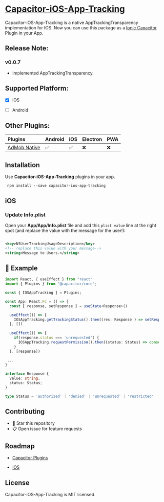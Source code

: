 
# [Capacitor-iOS-App-Tracking](https://github.com/migtam628/capacitor-ios-app-tracking) 

Capacitor-iOS-App-Tracking is a native AppTrackingTransparency implementation for IOS. Now you can use this package as a [Ionic Capacitor](https://capacitor.ionicframework.com) Plugin in your App.


## Release Note:

### v0.0.7
- Implemented AppTrackingTransparency.

## Supported Platform:
- [x] iOS
- [ ] Android


## Other Plugins:
| Plugins                                             | Android | iOS | Electron | PWA |
| :-------------------------------------------------- | :------ | :-- | :------- | :-- |
| [AdMob Native](https://github.com/migtam628/capacitor-admob-native) | ✅      |✅  | ❌       | ❌  |



## Installation

Use **Capacitor-iOS-App-Tracking** plugins in your app.

```console
 npm install --save capacitor-ios-app-tracking
```

## iOS

### Update **Info.plist**

Open your **App/App/Info.plist** file and add this `plist value` line at the right spot (and replace the value with the message for the user!):

````xml

<key>NSUserTrackingUsageDescription</key>
<!-- replace this value with your message-->
<string>Message to Users.</string>

````

## 📌 Example

```typescript
import React, { useEffect } from "react"
import { Plugins } from "@capacitor/core";

const { IOSAppTracking } = Plugins;

const App: React.FC = () => {
  const [ response, setResponse ] = useState<Response>()

  useEffect(() => {
    IOSAppTracking.getTrackingStatus().then((res: Response ) => setResponse(res))
  }, [])
  
  useEffect(() => {
    if(response.status === 'unrequested') {
      IOSAppTracking.requestPermission().then((status: Status) => console.log(status))
    }
  }, [response])
 
 ...
}

interface Response {
  value: string;
  status: Status;
}

type Status = 'authorized' | 'denied' | 'unrequested' | 'restricted' 


```


## Contributing

- 🌟 Star this repository
- 📋 Open issue for feature requests


## Roadmap

- [Capacitor Plugins](https://capacitor.ionicframework.com/docs/plugins/)

- [IOS](https://capacitor.ionicframework.com/docs/plugins/ios/)


## License

Capacitor-iOS-App-Tracking is MIT licensed.


